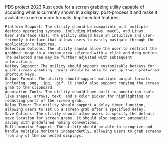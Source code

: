 PDS project 2023
Rust code for a screen grabbing utility capable of acquiring what is currently shown in a display, post-process it and make it available in one or more formats.
Implemented features:

    Platform Support: The utility should be compatible with multiple desktop operating systems, including Windows, macOS, and Linux.
    User Interface (UI): The utility should have an intuitive and user-friendly interface that allows users to easily navigate through the application's features.
    Selection Options: The utility should allow the user to restrict the grabbed image to a custom area selected with a click and drag motion. The selected area may be further adjusted with subsequent interactions.
    Hotkey Support: The utility should support customizable hotkeys for quick screen grabbing. Users should be able to set up their preferred shortcut keys.
    Output Format: The utility should support multiple output formats including .png, .jpg, .gif. It should also support copying the screen grab to the clipboard.
    Annotation Tools: The utility should have built-in annotation tools like shapes, arrows, text, and a color picker for highlighting or redacting parts of the screen grab.
    Delay Timer: The utility should support a delay timer function, allowing users to set up a screen grab after a specified delay.
    Save Options: The utility should allow users to specify the default save location for screen grabs. It should also support automatic saving with predefined naming conventions.
    Multi-monitor Support: The utility should be able to recognize and handle multiple monitors independently, allowing users to grab screens from any of the connected displays.
